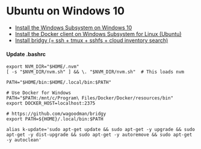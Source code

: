 # Ubuntu on Windows 10 #

- [Install the Windows Subsystem on Windows 10](https://docs.microsoft.com/en-us/windows/wsl/install-win10)
- [Install the Docker client on Windows Subsystem for Linux (Ubuntu)](https://medium.com/@sebagomez/installing-the-docker-client-on-ubuntus-windows-subsystem-for-linux-612b392a44c4)
- [Install bridgy (= ssh + tmux + sshfs + cloud inventory search)](https://github.com/wagoodman/bridgy)

#### Update .bashrc

```
export NVM_DIR="$HOME/.nvm"
[ -s "$NVM_DIR/nvm.sh" ] && \. "$NVM_DIR/nvm.sh"  # This loads nvm

PATH="$HOME/bin:$HOME/.local/bin:$PATH"

# Use Docker for Windows
PATH="$PATH:/mnt/c/Program\ Files/Docker/Docker/resources/bin"
export DOCKER_HOST=localhost:2375

# https://github.com/wagoodman/bridgy
export PATH=${HOME}/.local/bin:$PATH

alias k-update='sudo apt-get update && sudo apt-get -y upgrade && sudo apt-get -y dist-upgrade && sudo apt-get -y autoremove && sudo apt-get -y autoclean'
```
